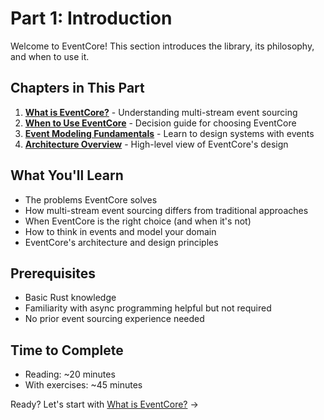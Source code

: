 # Part 1: Introduction

Welcome to EventCore! This section introduces the library, its philosophy, and when to use it.

## Chapters in This Part

1. **[What is EventCore?](./01-what-is-eventcore.md)** - Understanding multi-stream event sourcing
2. **[When to Use EventCore](./02-when-to-use-eventcore.md)** - Decision guide for choosing EventCore
3. **[Event Modeling Fundamentals](./03-event-modeling.md)** - Learn to design systems with events
4. **[Architecture Overview](./04-architecture.md)** - High-level view of EventCore's design

## What You'll Learn

- The problems EventCore solves
- How multi-stream event sourcing differs from traditional approaches
- When EventCore is the right choice (and when it's not)
- How to think in events and model your domain
- EventCore's architecture and design principles

## Prerequisites

- Basic Rust knowledge
- Familiarity with async programming helpful but not required
- No prior event sourcing experience needed

## Time to Complete

- Reading: ~20 minutes
- With exercises: ~45 minutes

Ready? Let's start with [What is EventCore?](./01-what-is-eventcore.md) →
